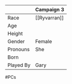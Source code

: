 
|           | Campaign 3   |
| --------- | ------------ |
| Race      | [[Ryvarran]] |
| Age       |              |
| Height    |              |
| Gender    | Female       |
| Pronouns  | She          |
| Born      |              |
| Played By | Gary         |
#PCs